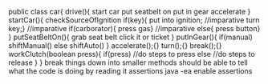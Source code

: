 public class car{
  drive(){
    start car
    put seatbelt on
    put in gear
    accelerate
  }
  startCar(){
    checkSourceOfIgnition
    if(key){
      put into ignition;  //imparative
      turn key;}  //imparative
      if(carborator){
         press gas} //imparative
      else{
         press button}
    }
  putSeatBeltOn(){
    grab seat belt
    click it or ticket
  }
  putInGear(){
    if(manual) shiftManual()
    else shiftAuto()
    }
  accelerate();{}
  turn();{}
  break();{}
  workClutch(boolean press){
    if(press)
      //do steps to press
    else
      //do steps to release
  }
}
break things down into smaller methods
should be able to tell what the code is doing by reading it
assertions java -ea enable assertions
